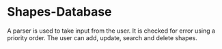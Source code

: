 # Shapes-Database

A parser is used to take input from the user. It is checked for error using a priority order. The user can add, update, search and delete shapes. 
